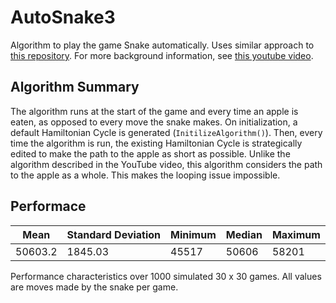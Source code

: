 # AutoSnake3

Algorithm to play the game Snake automatically. Uses similar approach to [this repository](https://github.com/BrianHaidet/AlphaPhoenix/tree/master/Snake_AI_(2020a)_DHCR_with_strategy).
For more background information, see [this youtube video](https://www.youtube.com/watch?v=TOpBcfbAgPg).

## Algorithm Summary

The algorithm runs at the start of the game and every time an apple is eaten, as opposed to every move the snake makes. On initialization, a default Hamiltonian Cycle is generated (`InitilizeAlgorithm()`). Then, every time the algorithm is run, the existing Hamiltonian Cycle is strategically edited to make the path to the apple as short as possible. Unlike the algorithm described in the YouTube video, this algorithm considers the path to the apple as a whole. This makes the looping issue impossible.

## Performace

| Mean    | Standard Deviation | Minimum | Median | Maximum |
| ------- | ------------------ | ------- | ------ | ------- |
| 50603.2 | 1845.03            | 45517   | 50606  | 58201   |

Performance characteristics over 1000 simulated 30 x 30 games. All values are moves made by the snake per game.
